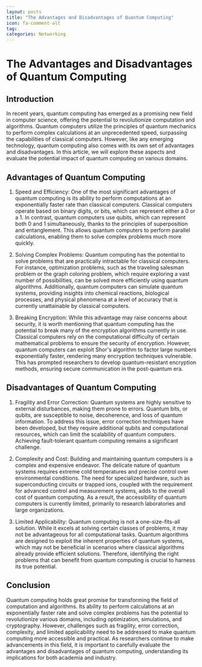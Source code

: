 ```yaml
---
layout: posts
title: "The Advantages and Disadvantages of Quantum Computing"
icon: fa-comment-alt
tag:      
categories: Networking
---
```



# The Advantages and Disadvantages of Quantum Computing

## Introduction

In recent years, quantum computing has emerged as a promising new field in computer science, offering the potential to revolutionize computation and algorithms. Quantum computers utilize the principles of quantum mechanics to perform complex calculations at an unprecedented speed, surpassing the capabilities of classical computers. However, like any emerging technology, quantum computing also comes with its own set of advantages and disadvantages. In this article, we will explore these aspects and evaluate the potential impact of quantum computing on various domains.

## Advantages of Quantum Computing

1. Speed and Efficiency: One of the most significant advantages of quantum computing is its ability to perform computations at an exponentially faster rate than classical computers. Classical computers operate based on binary digits, or bits, which can represent either a 0 or a 1. In contrast, quantum computers use qubits, which can represent both 0 and 1 simultaneously, thanks to the principles of superposition and entanglement. This allows quantum computers to perform parallel calculations, enabling them to solve complex problems much more quickly.

2. Solving Complex Problems: Quantum computing has the potential to solve problems that are practically intractable for classical computers. For instance, optimization problems, such as the traveling salesman problem or the graph coloring problem, which require exploring a vast number of possibilities, can be solved more efficiently using quantum algorithms. Additionally, quantum computers can simulate quantum systems, providing insights into chemical reactions, biological processes, and physical phenomena at a level of accuracy that is currently unattainable by classical computers.

3. Breaking Encryption: While this advantage may raise concerns about security, it is worth mentioning that quantum computing has the potential to break many of the encryption algorithms currently in use. Classical computers rely on the computational difficulty of certain mathematical problems to ensure the security of encryption. However, quantum computers can exploit Shor's algorithm to factor large numbers exponentially faster, rendering many encryption techniques vulnerable. This has prompted researchers to develop quantum-resistant encryption methods, ensuring secure communication in the post-quantum era.

## Disadvantages of Quantum Computing

1. Fragility and Error Correction: Quantum systems are highly sensitive to external disturbances, making them prone to errors. Quantum bits, or qubits, are susceptible to noise, decoherence, and loss of quantum information. To address this issue, error correction techniques have been developed, but they require additional qubits and computational resources, which can limit the scalability of quantum computers. Achieving fault-tolerant quantum computing remains a significant challenge.

2. Complexity and Cost: Building and maintaining quantum computers is a complex and expensive endeavor. The delicate nature of quantum systems requires extreme cold temperatures and precise control over environmental conditions. The need for specialized hardware, such as superconducting circuits or trapped ions, coupled with the requirement for advanced control and measurement systems, adds to the overall cost of quantum computing. As a result, the accessibility of quantum computers is currently limited, primarily to research laboratories and large organizations.

3. Limited Applicability: Quantum computing is not a one-size-fits-all solution. While it excels at solving certain classes of problems, it may not be advantageous for all computational tasks. Quantum algorithms are designed to exploit the inherent properties of quantum systems, which may not be beneficial in scenarios where classical algorithms already provide efficient solutions. Therefore, identifying the right problems that can benefit from quantum computing is crucial to harness its true potential.

## Conclusion

Quantum computing holds great promise for transforming the field of computation and algorithms. Its ability to perform calculations at an exponentially faster rate and solve complex problems has the potential to revolutionize various domains, including optimization, simulations, and cryptography. However, challenges such as fragility, error correction, complexity, and limited applicability need to be addressed to make quantum computing more accessible and practical. As researchers continue to make advancements in this field, it is important to carefully evaluate the advantages and disadvantages of quantum computing, understanding its implications for both academia and industry.